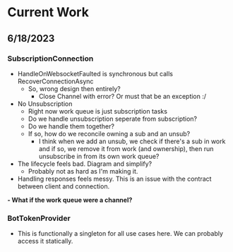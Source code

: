 Current Work
============

6/18/2023
---------

### SubscriptionConnection
- HandleOnWebsocketFaulted is synchronous but calls RecoverConnectionAsync
  - So, wrong design then entirely?
    - Close Channel with error? Or must that be an exception :/
- No Unsubscription
  - Right now work queue is just subscription tasks
  - Do we handle unsubscription seperate from subscription?
  - Do we handle them together?
  - If so, how do we reconcile owning a sub and an unsub?
    - I think when we add an unsub, we check if there's a sub in work and if so, we remove it from work (and ownership), then run unsubscribe in from its own work queue?
- The lifecycle feels bad.  Diagram and simplify?
  - Probably not as hard as I'm making it.
- Handling responses feels messy.  This is an issue with the contract between client and connection.

**- What if the work queue were a channel?**

### BotTokenProvider
- This is functionally a singleton for all use cases here.  We can probably access it statically.
